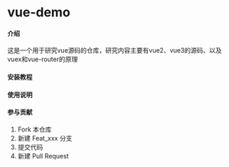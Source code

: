 <!--
 * @Descripttion: 
 * @Author: lukasavage
 * @Date: 2022-01-17 22:23:19
 * @LastEditors: lukasavage
 * @LastEditTime: 2022-01-25 23:16:02
-->
# vue-demo

#### 介绍
这是一个用于研究vue源码的仓库，研究内容主要有vue2、vue3的源码、以及vuex和vue-router的原理
#### 安装教程


#### 使用说明


#### 参与贡献

1.  Fork 本仓库
2.  新建 Feat_xxx 分支
3.  提交代码
4.  新建 Pull Request

